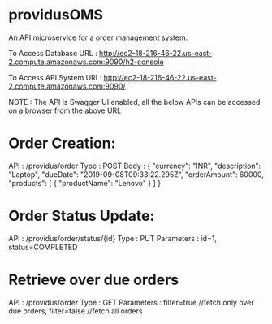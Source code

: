 # providusOMS
An API microservice for a order management system.

To Access Database
URL : http://ec2-18-216-46-22.us-east-2.compute.amazonaws.com:9090/h2-console

To Access API System 
URL: http://ec2-18-216-46-22.us-east-2.compute.amazonaws.com:9090/

NOTE : The API is Swagger UI enabled, all the below APIs can be accessed on a browser from the above URL


# Order Creation:                

API  : /providus/order 
Type : POST
Body : {
  "currency": "INR",
  "description": "Laptop",
  "dueDate": "2019-09-08T09:33:22.295Z",
  "orderAmount": 60000,
  "products": [
    {
      "productName": "Lenovo"
    }
  ]
}

# Order Status Update:             
API  : /providus/order/status/{id}
Type : PUT
Parameters : id=1, status=COMPLETED

# Retrieve over due orders          
API  : /providus/order 
Type : GET
Parameters : filter=true //fetch only over due orders, filter=false //fetch all orders
